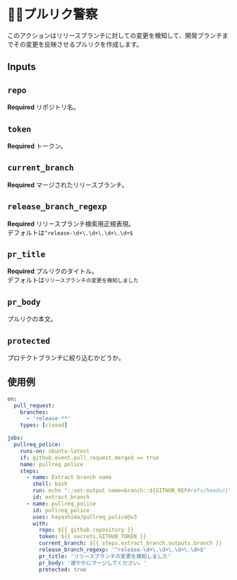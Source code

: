 # 👮‍♂️プルリク警察

このアクションはリリースブランチに対しての変更を検知して、開発ブランチまでその変更を反映させるプルリクを作成します。

## Inputs

## `repo`
**Required** リポジトリ名。  

## `token`
**Required** トークン。  

## `current_branch`
**Required** マージされたリリースブランチ。  

## `release_branch_regexp`
**Required** リリースブランチ検索用正規表現。  
デフォルトは`^release-\d+\.\d+\.\d+\.\d+$`

## `pr_title`
**Required** プルリクのタイトル。  
デフォルトは`リリースブランチの変更を検知しました`

## `pr_body`
プルリクの本文。

## `protected`
プロテクトブランチに絞り込むかどうか。

## 使用例

```.github/workflows/main.yml
on:
  pull_request:
    branches:
      - 'release-**'
    types: [closed]

jobs:
  pullreq_police:
    runs-on: ubuntu-latest
    if: github.event.pull_request.merged == true
    name: pullreq police
    steps:
      - name: Extract branch name
        shell: bash
        run: echo "::set-output name=branch::${GITHUB_REF#refs/heads/}"
        id: extract_branch
      - name: pullreq_police
        id: pullreq_police
        uses: hayashima/pullreq_police@v3
        with:
          repo: ${{ github.repository }}
          token: ${{ secrets.GITHUB_TOKEN }}
          current_branch: ${{ steps.extract_branch.outputs.branch }}
          release_branch_regexp: '^release-\d+\.\d+\.\d+\.\d+$'
          pr_title: 'リリースブランチの変更を検知しました'
          pr_body: '速やかにマージしてください。'
          protected: true
```
